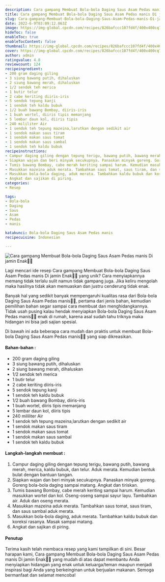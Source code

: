 ```yaml
---
description: Cara gampang Membuat Bola-bola Daging Saus Asam Pedas manis Di jamin Enak"
title: Cara gampang Membuat Bola-bola Daging Saus Asam Pedas manis Di jamin Enak
slug: Cara-gampang-Membuat-Bola-bola-Daging-Saus-Asam-Pedas-manis-Di-jamin-Enak
date: 2022-6-9T03:09:12.063Z
image: https://img-global.cpcdn.com/recipes/826bafccc107fd4f/400x400cq70/photo.jpg
hideToc: false
enableToc: true
enableTocContent: false
thumbnail: https://img-global.cpcdn.com/recipes/826bafccc107fd4f/400x400cq70/photo.jpg
cover: https://img-global.cpcdn.com/recipes/826bafccc107fd4f/400x400cq70/photo.jpg
author: admin
ratingvalue: 4.8
reviewcount: 124
recipeingredient:
- 200 gram daging giling
- 3 siung bawang putih, dihaluskan
- 2 siung bawang merah, dihaluskan
- 1/2 sendok teh merica
- 1 butir telur
- 2 cabe keriting diiris-iris
- 5 sendok tepung kanji
- 1 sendok teh kaldu bubuk
- 1/2 buah bawang Bombay, diiris-iris
- 1 buah wortel, diiris tipis memanjang
- 5 lembar daun kol, diiris tipis
- 240 mililiter Air
- 1 sendok teh tepung mazeina,larutkan dengan sedikit air
- 1 sendok makan saus tiram
- 1 sendok makan saus tomat
- 1 sendok makan saus sambal
- 1 sendok teh kaldu bubuk
recipeinstructions:
- Campur daging giling dengan tepung terigu, bawang putih, bawang merah, merica, kaldu bubuk, dan telur. Aduk merata. Kemudian bentuk bulat dengan bantuan tangan.
- Siapkan wajan dan beri minyak secukupnya. Panaskan minyak goreng. Goreng bola-bola daging sampai matang. Angkat dan tiriskan.
- Tumis bawang Bombay, cabe merah keriting sampai harum. Kemudian masukkan wortel dan kol. Oseng-oseng sampai sayur layu. Tambahkan air. Aduk dan oseng merata.
- Masukkan mazeina aduk merata. Tambahkan saus tomat, saus tiram, dan saus sambal aduk merata.
- Masukkan bola-bola daging, aduk merata. Tambahkan kaldu bubuk dan koreksi rasanya. Masak sampai matang.
- Angkat dan sajikan di piring.
categories:
- Resep

tags:
- Bola-bola
- Daging
- Saus
- Asam
- Pedas
- manis

katakunci: Bola-bola Daging Saus Asam Pedas manis
recipecuisine: Indonesian

---
```


![Cara gampang Membuat Bola-bola Daging Saus Asam Pedas manis Di jamin Enak👩‍🍳](https://img-global.cpcdn.com/recipes/826bafccc107fd4f/400x400cq70/photo.jpg)

Lagi mencari ide resep Cara gampang Membuat Bola-bola Daging Saus Asam Pedas manis Di jamin Enak👩‍🍳 yang unik? Cara menyiapkannya memang tidak terlalu sulit namun tidak gampang juga. Jika keliru mengolah maka hasilnya tidak akan memuaskan dan justru cenderung tidak enak.

Banyak hal yang sedikit banyak mempengaruhi kualitas rasa dari Bola-bola Daging Saus Asam Pedas manis👩‍🍳, pertama dari jenis bahan, kemudian pemilihan bahan segar sampai cara membuat dan menghidangkannya. Tidak usah pusing kalau hendak menyiapkan Bola-bola Daging Saus Asam Pedas manis👩‍🍳 enak di rumah, karena asal sudah tahu triknya maka hidangan ini bisa jadi sajian spesial.

Di bawah ini ada beberapa cara mudah dan praktis untuk membuat Bola-bola Daging Saus Asam Pedas manis👩‍🍳 yang siap dikreasikan.

<!--inarticleads1-->

#### Bahan-bahan :

- 200 gram daging giling
- 3 siung bawang putih, dihaluskan
- 2 siung bawang merah, dihaluskan
- 1/2 sendok teh merica
- 1 butir telur
- 2 cabe keriting diiris-iris
- 5 sendok tepung kanji
- 1 sendok teh kaldu bubuk
- 1/2 buah bawang Bombay, diiris-iris
- 1 buah wortel, diiris tipis memanjang
- 5 lembar daun kol, diiris tipis
- 240 mililiter Air
- 1 sendok teh tepung mazeina,larutkan dengan sedikit air
- 1 sendok makan saus tiram
- 1 sendok makan saus tomat
- 1 sendok makan saus sambal
- 1 sendok teh kaldu bubuk

<!--inarticleads2-->

#### Langkah-langkah membuat :

1. Campur daging giling dengan tepung terigu, bawang putih, bawang merah, merica, kaldu bubuk, dan telur. Aduk merata. Kemudian bentuk bulat dengan bantuan tangan.
1. Siapkan wajan dan beri minyak secukupnya. Panaskan minyak goreng. Goreng bola-bola daging sampai matang. Angkat dan tiriskan.
1. Tumis bawang Bombay, cabe merah keriting sampai harum. Kemudian masukkan wortel dan kol. Oseng-oseng sampai sayur layu. Tambahkan air. Aduk dan oseng merata.
1. Masukkan mazeina aduk merata. Tambahkan saus tomat, saus tiram, dan saus sambal aduk merata.
1. Masukkan bola-bola daging, aduk merata. Tambahkan kaldu bubuk dan koreksi rasanya. Masak sampai matang.
1. Angkat dan sajikan di piring.

#### Penutup

Terima kasih telah membaca resep yang kami tampilkan di sini. Besar harapan kami, Cara gampang Membuat Bola-bola Daging Saus Asam Pedas manis Di jamin Enak👩‍🍳 yang mudah di atas dapat membantu Anda menyiapkan hidangan yang enak untuk keluarga/teman maupun menjadi inspirasi bagi Anda yang berkeinginan untuk berjualan makanan. Semoga bermanfaat dan selamat mencoba!